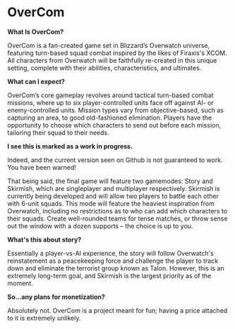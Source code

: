 # OverCom

<b>What Is OverCom?</b>

OverCom is a fan-created game set in Blizzard’s Overwatch universe, featuring turn-based squad combat inspired by the likes of Firaxis's XCOM. All characters from Overwatch will be faithfully re-created in this unique setting, complete with their abilities, characteristics, and ultimates. 

<b>What can I expect?</b>

OverCom’s core gameplay revolves around tactical turn-based combat missions, where up to six player-controlled units face off against AI- or enemy-controlled units. Mission types vary from objective-based, such as capturing an area, to good old-fashioned elimination. Players have the opportunity to choose which characters to send out before each mission, tailoring their squad to their needs.

<b>I see this is marked as a work in progress.</b>

Indeed, and the current version seen on Github is not guaranteed to work. You have been warned!

That being said, the final game will feature two gamemodes: Story and Skirmish, which are singleplayer and multiplayer respectively. Skirmish is currently being developed and will allow two players to battle each other with 6-unit squads. This mode will feature the heaviest inspiration from Overwatch, including no restrictions as to who can add which characters to their squads. Create well-rounded teams for tense matches, or throw sense out the window with a dozen supports – the choice is up to you.

<b>What's this about story?</b>

Essentially a player-vs-AI experience, the story will follow Overwatch's reinstatement as a peacekeeping force and challenge the player to track down and eliminate the terrorist group known as Talon. However, this is an extremely long-term goal, and Skirmish is the largest priority as of the moment.

<b>So...any plans for monetization?</b>

Absolutely not. OverCom is a project meant for fun; having a price attached to it is extremely unlikely.
